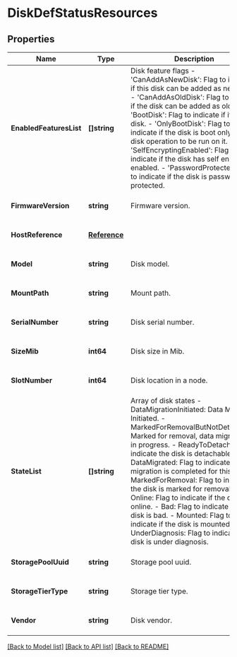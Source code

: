 # DiskDefStatusResources

## Properties
Name | Type | Description | Notes
------------ | ------------- | ------------- | -------------
**EnabledFeaturesList** | **[]string** | Disk feature flags - &#39;CanAddAsNewDisk&#39;: Flag to indicate if this disk can be added as    new disk. - &#39;CanAddAsOldDisk&#39;: Flag to indicate if the disk can be added as    old disk. - &#39;BootDisk&#39;: Flag to indicate if its a boot disk. - &#39;OnlyBootDisk&#39;: Flag to indicate if the disk is boot only and    no disk operation to be run on it. - &#39;SelfEncryptingEnabled&#39;: Flag to indicate if the disk has self    encryption enabled. - &#39;PasswordProtected&#39;: Flag to indicate if the disk is password    protected.  | [optional] [default to null]
**FirmwareVersion** | **string** | Firmware version. | [optional] [default to null]
**HostReference** | [**Reference**](reference.md) |  | [optional] [default to null]
**Model** | **string** | Disk model. | [optional] [default to null]
**MountPath** | **string** | Mount path. | [optional] [default to null]
**SerialNumber** | **string** | Disk serial number. | [optional] [default to null]
**SizeMib** | **int64** | Disk size in Mib. | [optional] [default to null]
**SlotNumber** | **int64** | Disk location in a node. | [optional] [default to null]
**StateList** | **[]string** | Array of disk states - DataMigrationInitiated: Data Migration Initiated. - MarkedForRemovalButNotDetachable: Marked for removal, data    migration is in progress. - ReadyToDetach: Flag to indicate the disk is detachable. - DataMigrated: Flag to indicate if data migration is completed for    this disk. - MarkedForRemoval: Flag to indicate if the disk is marked for    removal. - Online: Flag to indicate if the disk is online. - Bad: Flag to indicate if the disk is bad. - Mounted: Flag to indicate if the disk is mounted. - UnderDiagnosis: Flag to indicate if the disk is under diagnosis.  | [optional] [default to null]
**StoragePoolUuid** | **string** | Storage pool uuid. | [optional] [default to null]
**StorageTierType** | **string** | Storage tier type. | [optional] [default to null]
**Vendor** | **string** | Disk vendor. | [optional] [default to null]

[[Back to Model list]](../README.md#documentation-for-models) [[Back to API list]](../README.md#documentation-for-api-endpoints) [[Back to README]](../README.md)
